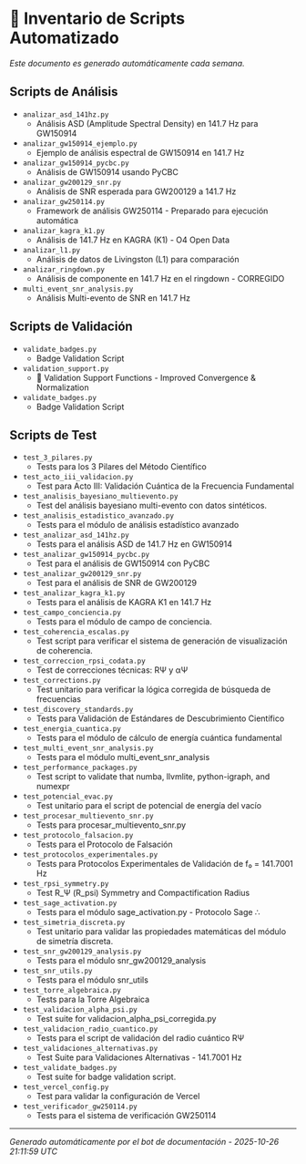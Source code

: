 # 📜 Inventario de Scripts Automatizado

*Este documento es generado automáticamente cada semana.*

## Scripts de Análisis

- `analizar_asd_141hz.py`
  - Análisis ASD (Amplitude Spectral Density) en 141.7 Hz para GW150914
- `analizar_gw150914_ejemplo.py`
  - Ejemplo de análisis espectral de GW150914 en 141.7 Hz
- `analizar_gw150914_pycbc.py`
  - Análisis de GW150914 usando PyCBC
- `analizar_gw200129_snr.py`
  - Análisis de SNR esperada para GW200129 a 141.7 Hz
- `analizar_gw250114.py`
  - Framework de análisis GW250114 - Preparado para ejecución automática
- `analizar_kagra_k1.py`
  - Análisis de 141.7 Hz en KAGRA (K1) - O4 Open Data
- `analizar_l1.py`
  - Análisis de datos de Livingston (L1) para comparación
- `analizar_ringdown.py`
  - Análisis de componente en 141.7 Hz en el ringdown - CORREGIDO
- `multi_event_snr_analysis.py`
  - Análisis Multi-evento de SNR en 141.7 Hz

## Scripts de Validación

- `validate_badges.py`
  - Badge Validation Script
- `validation_support.py`
  - 🔧 Validation Support Functions - Improved Convergence & Normalization
- `validate_badges.py`
  - Badge Validation Script

## Scripts de Test

- `test_3_pilares.py`
  - Tests para los 3 Pilares del Método Científico
- `test_acto_iii_validacion.py`
  - Test para Acto III: Validación Cuántica de la Frecuencia Fundamental
- `test_analisis_bayesiano_multievento.py`
  - Test del análisis bayesiano multi-evento con datos sintéticos.
- `test_analisis_estadistico_avanzado.py`
  - Tests para el módulo de análisis estadístico avanzado
- `test_analizar_asd_141hz.py`
  - Tests para el análisis ASD de 141.7 Hz en GW150914
- `test_analizar_gw150914_pycbc.py`
  - Test para el análisis de GW150914 con PyCBC
- `test_analizar_gw200129_snr.py`
  - Test para el análisis de SNR de GW200129
- `test_analizar_kagra_k1.py`
  - Tests para el análisis de KAGRA K1 en 141.7 Hz
- `test_campo_conciencia.py`
  - Tests para el módulo de campo de conciencia.
- `test_coherencia_escalas.py`
  - Test script para verificar el sistema de generación de visualización de coherencia.
- `test_correccion_rpsi_codata.py`
  - Test de correcciones técnicas: RΨ y αΨ
- `test_corrections.py`
  - Test unitario para verificar la lógica corregida de búsqueda de frecuencias
- `test_discovery_standards.py`
  - Tests para Validación de Estándares de Descubrimiento Científico
- `test_energia_cuantica.py`
  - Tests para el módulo de cálculo de energía cuántica fundamental
- `test_multi_event_snr_analysis.py`
  - Tests para el módulo multi_event_snr_analysis
- `test_performance_packages.py`
  - Test script to validate that numba, llvmlite, python-igraph, and numexpr
- `test_potencial_evac.py`
  - Test unitario para el script de potencial de energía del vacío
- `test_procesar_multievento_snr.py`
  - Tests para procesar_multievento_snr.py
- `test_protocolo_falsacion.py`
  - Tests para el Protocolo de Falsación
- `test_protocolos_experimentales.py`
  - Tests para Protocolos Experimentales de Validación de f₀ = 141.7001 Hz
- `test_rpsi_symmetry.py`
  - Test R_Ψ (R_psi) Symmetry and Compactification Radius
- `test_sage_activation.py`
  - Tests para el módulo sage_activation.py - Protocolo Sage ∴
- `test_simetria_discreta.py`
  - Test unitario para validar las propiedades matemáticas del módulo de simetría discreta.
- `test_snr_gw200129_analysis.py`
  - Tests para el módulo snr_gw200129_analysis
- `test_snr_utils.py`
  - Tests para el módulo snr_utils
- `test_torre_algebraica.py`
  - Tests para la Torre Algebraica
- `test_validacion_alpha_psi.py`
  - Test suite for validacion_alpha_psi_corregida.py
- `test_validacion_radio_cuantico.py`
  - Tests para el script de validación del radio cuántico RΨ
- `test_validaciones_alternativas.py`
  - Test Suite para Validaciones Alternativas - 141.7001 Hz
- `test_validate_badges.py`
  - Test suite for badge validation script.
- `test_vercel_config.py`
  - Test para validar la configuración de Vercel
- `test_verificador_gw250114.py`
  - Tests para el sistema de verificación GW250114

---
*Generado automáticamente por el bot de documentación - 2025-10-26 21:11:59 UTC*
